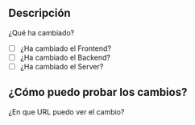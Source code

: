 ## Descripción
¿Qué ha cambiado?

- [ ] ¿Ha cambiado el Frontend?
- [ ] ¿Ha cambiado el Backend?
- [ ] ¿Ha cambiado el Server?

## ¿Cómo puedo probar los cambios?
¿En que URL puedo ver el cambio?
